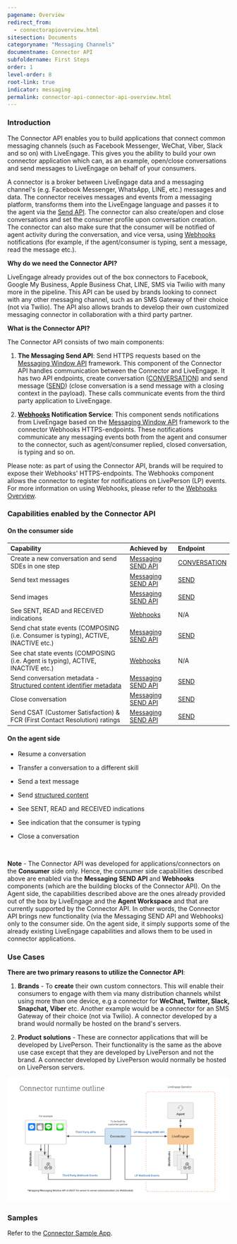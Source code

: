 ```yaml
---
pagename: Overview
redirect_from:
  - connectorapioverview.html
sitesection: Documents
categoryname: "Messaging Channels"
documentname: Connector API
subfoldername: First Steps
order: 1
level-order: 8
root-link: true
indicator: messaging
permalink: connector-api-connector-api-overview.html
---
```

### Introduction

The Connector API enables you to build applications that connect common messaging channels (such as Facebook Messenger, WeChat, Viber, Slack and so on) with LiveEngage. This gives you the ability to build your own connector application which can, as an example, open/close conversations and send messages to LiveEngage on behalf of your consumers.

A connector is a broker between LiveEngage data and a messaging channel's (e.g. Facebook Messenger, WhatsApp, LINE, etc.) messages and data. The connector receives messages and events from a messaging platform, transforms them into the LiveEngage language and passes it to the agent via the [Send API](connector-api-overview.html). The connector can also create/open and close conversations and set the consumer profile upon conversation creation. The connector can also make sure that the consumer will be notified of agent activity during the conversation, and vice versa, using [Webhooks](webhooks-overview.html) notifications (for example, if the agent/consumer is typing, sent a message, read the message etc.).

**Why do we need the Connector API?**

LiveEngage already provides out of the box connectors to Facebook, Google My Business, Apple Business Chat, LINE, SMS via Twilio with many more in the pipeline. This API can be used by brands looking to connect with any other messaging channel, such as an SMS Gateway of their choice (not via Twilio). The API also allows brands to develop their own customized messaging connector in collaboration with a third party partner.

**What is the Connector API?**

The Connector API consists of two main components:

1. **The Messaging Send API**: Send HTTPS requests based on the [Messaging Window API](consumer-int-overview.html) framework. This component of the Connector API handles communication between the Connector and LiveEngage. It has two API endpoints, create conversation ([CONVERSATION](sendapi-create.html)) and send message ([SEND](sendapi-send.html)) (close conversation is a send message with a closing context in the payload). These calls communicate events from the third party application to LiveEngage.

2. **[Webhooks](webhooks-overview.html) Notification Service**: This component sends notifications from LiveEngage based on the [Messaging Window API](consumer-int-overview.html) framework to the connector Webhooks HTTPS-endpoints. These notifications communicate any messaging events both from the agent and consumer to the connector, such as agent/consumer replied, closed conversation, is typing and so on.

Please note: as part of using the Connector API, brands will be required to expose their Webhooks' HTTPS-endpoints. The Webhooks component allows the connector to register for notifications on LivePerson (LP) events. For more information on using Webhooks, please refer to the [Webhooks Overview](webhooks-overview.html).

### Capabilities enabled by the Connector API

#### On the **consumer** side

| Capability | Achieved by | Endpoint |
| :-- | :--- | :--- |
| Create a new conversation and send SDEs in one step | [Messaging SEND API](connector-api-overview.html) | [CONVERSATION](sendapi-create.html) |
| Send text messages | [Messaging SEND API](connector-api-overview.html) | [SEND](sendapi-send.html) |
| Send images | [Messaging SEND API](connector-api-overview.html) | [SEND](sendapi-send.html) |
| See SENT, READ and RECEIVED indications | [Webhooks](webhooks-overview.html) | N/A |
| Send chat state events (COMPOSING (i.e. Consumer is typing), ACTIVE, INACTIVE etc.) | [Messaging SEND API](connector-api-overview.html) | [SEND](sendapi-send.html) |
| See chat state events (COMPOSING (i.e. Agent is typing), ACTIVE, INACTIVE etc.) | [Webhooks](webhooks-overview.html) | N/A |
| Send conversation metadata - [Structured content identifier metadata](guides-conversation-metadata-guide.html#structured-content-identifier-externalid) | [Messaging SEND API](connector-api-overview.html) | [SEND](sendapi-send.html) |
| Close conversation | [Messaging SEND API](connector-api-overview.html) | [SEND](sendapi-send.html) |
| Send CSAT (Customer Satisfaction) & FCR (First Contact Resolution) ratings | [Messaging SEND API](connector-api-overview.html) | [SEND](sendapi-send.html) |

#### On the **agent** side

* Resume a conversation

* Transfer a conversation to a different skill

* Send a text message

* Send [structured content](/rich-messaging-structured-content-card.html)

* See SENT, READ and RECEIVED indications

* See indication that the consumer is typing

* Close a conversation

<br>

**Note** - The Connector API was developed for applications/connectors on the **Consumer** side only. Hence, the consumer side capabilities described above are enabled via the **Messaging SEND API** and **Webhooks** components (which are the building blocks of the Connector API). On the Agent side, the capabilities described above are the ones already provided out of the box by LiveEngage and the **Agent Workspace** and that are currently supported by the Connector API. In other words, the Connector API brings new functionality (via the Messaging SEND API and Webhooks) only to the consumer side. On the agent side, it simply supports some of the already existing LiveEngage capabilities and allows them to be used in connector applications.

### Use Cases

**There are two primary reasons to utilize the Connector API**:

1. **Brands** - To **create** their own custom connectors. This will enable their consumers to engage with them via many distribution channels whilst using more than one device, e.g a connector for **WeChat, Twitter, Slack, Snapchat, Viber** etc. Another example would be a connector for an SMS Gateway of their choice (not via Twilio). A connector developed by a brand would normally be hosted on the brand's servers.

2. **Product solutions** - These are connector applications that will be developed by LivePerson. Their functionality is the same as the above use case except that they are developed by LivePerson and not the brand. A connecter developed by LivePerson would normally be hosted on LivePerson servers.

<img class="zoomimg" src="img/ConnectorAPI2.png" alt="connectoroverview">

[comment]: <> (<iframe src="//players.brightcove.net/902047215001/default_default/index.html?videoId=5348329763001" allowfullscreen webkitallowfullscreen mozallowfullscreen height="280" width="500"></iframe>)

### Samples

Refer to the [Connector Sample App](connector-sample-app.html).
